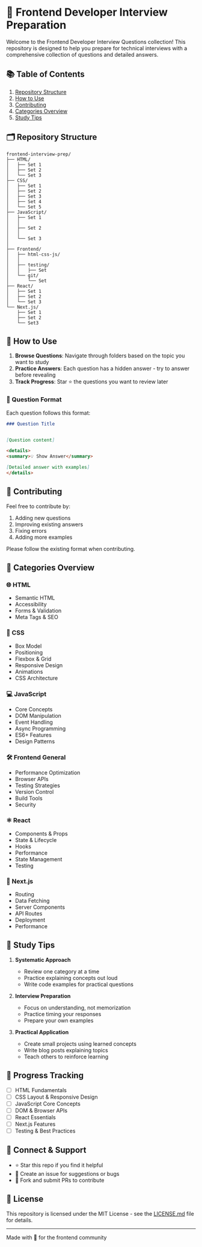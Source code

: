 # 🚀 Frontend Developer Interview Preparation

Welcome to the Frontend Developer Interview Questions collection! This repository is designed to help you prepare for technical interviews with a comprehensive collection of questions and detailed answers.

## 📚 Table of Contents

1. [Repository Structure](#repository-structure)
2. [How to Use](#how-to-use)
3. [Contributing](#contributing)
4. [Categories Overview](#categories-overview)
5. [Study Tips](#study-tips)

## 🗂️ Repository Structure

```
frontend-interview-prep/
├── HTML/
│   ├── Set 1
│   ├── Set 2 
│   └── Set 3
├── CSS/
│   ├── Set 1
│   ├── Set 2
│   ├── Set 3
│   ├── Set 4
│   └── Set 5
├── JavaScript/
│   ├── Set 1 
│   │   
│   ├── Set 2
│   │   
│   └── Set 3
│       
├── Frontend/
│   ├── html-css-js/
│   │
│   ├── testing/
│   │   ├── Set 
│   └── git/
│       └── Set
├── React/
│   ├── Set 1
│   ├── Set 2
│   └── Set 3
└── Next.js/
    ├── Set 1
    ├── Set 2
    └── Set3 
```

## 🎯 How to Use

1. **Browse Questions**: Navigate through folders based on the topic you want to study
2. **Practice Answers**: Each question has a hidden answer - try to answer before revealing
3. **Track Progress**: Star ⭐ the questions you want to review later

### 📝 Question Format
Each question follows this format:
```markdown
### Question Title


[Question content]

<details>
<summary>💡 Show Answer</summary>

[Detailed answer with examples]
</details>
```

## 🤝 Contributing

Feel free to contribute by:
1. Adding new questions
2. Improving existing answers
3. Fixing errors
4. Adding more examples

Please follow the existing format when contributing.

## 📑 Categories Overview

### 🌐 HTML
- Semantic HTML
- Accessibility
- Forms & Validation
- Meta Tags & SEO

### 🎨 CSS
- Box Model
- Positioning
- Flexbox & Grid
- Responsive Design
- Animations
- CSS Architecture

### 💻 JavaScript
- Core Concepts
- DOM Manipulation
- Event Handling
- Async Programming
- ES6+ Features
- Design Patterns

### 🛠️ Frontend General
- Performance Optimization
- Browser APIs
- Testing Strategies
- Version Control
- Build Tools
- Security

### ⚛️ React
- Components & Props
- State & Lifecycle
- Hooks
- Performance
- State Management
- Testing

### 🔄 Next.js
- Routing
- Data Fetching
- Server Components
- API Routes
- Deployment
- Performance

## 📖 Study Tips

1. **Systematic Approach**
    - Review one category at a time
    - Practice explaining concepts out loud
    - Write code examples for practical questions

2. **Interview Preparation**
    - Focus on understanding, not memorization
    - Practice timing your responses
    - Prepare your own examples

3. **Practical Application**
    - Create small projects using learned concepts
    - Write blog posts explaining topics
    - Teach others to reinforce learning

## 🎯 Progress Tracking

- [ ] HTML Fundamentals
- [ ] CSS Layout & Responsive Design
- [ ] JavaScript Core Concepts
- [ ] DOM & Browser APIs
- [ ] React Essentials
- [ ] Next.js Features
- [ ] Testing & Best Practices

## 📱 Connect & Support

- ⭐ Star this repo if you find it helpful
- 🐛 Create an issue for suggestions or bugs
- 🔄 Fork and submit PRs to contribute

## 📄 License

This repository is licensed under the MIT License - see the [LICENSE.md](LICENSE.md) file for details.

---

Made with 💖 for the frontend community